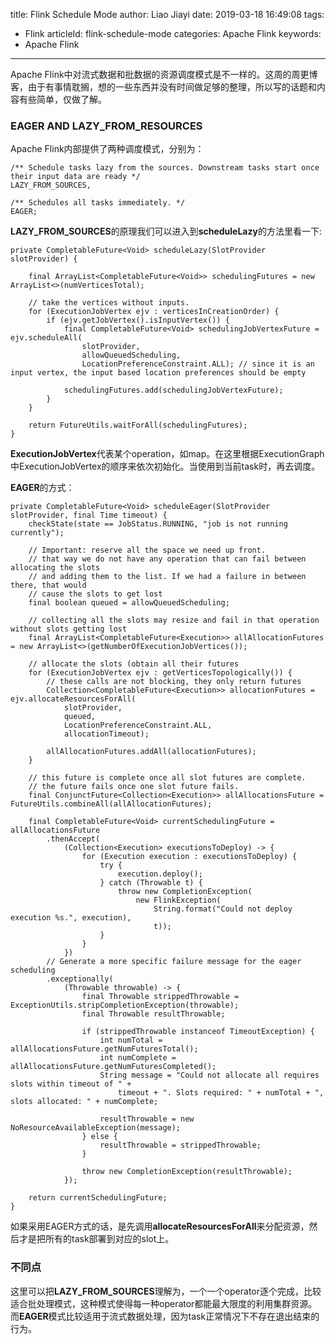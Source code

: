 title: Flink Schedule Mode
author: Liao Jiayi
date: 2019-03-18 16:49:08
tags:
  - Flink
articleId: flink-schedule-mode
categories: Apache Flink
keywords:
  - Apache Flink
---

Apache Flink中对流式数据和批数据的资源调度模式是不一样的。这周的周更博客，由于有事情耽搁，想的一些东西并没有时间做足够的整理，所以写的话题和内容有些简单，仅做了解。

### EAGER AND LAZY_FROM_RESOURCES
Apache Flink内部提供了两种调度模式，分别为：

```
/** Schedule tasks lazy from the sources. Downstream tasks start once their input data are ready */
LAZY_FROM_SOURCES,

/** Schedules all tasks immediately. */
EAGER;
```

**LAZY_FROM_SOURCES**的原理我们可以进入到**scheduleLazy**的方法里看一下:

```
private CompletableFuture<Void> scheduleLazy(SlotProvider slotProvider) {

	final ArrayList<CompletableFuture<Void>> schedulingFutures = new ArrayList<>(numVerticesTotal);

	// take the vertices without inputs.
	for (ExecutionJobVertex ejv : verticesInCreationOrder) {
		if (ejv.getJobVertex().isInputVertex()) {
			final CompletableFuture<Void> schedulingJobVertexFuture = ejv.scheduleAll(
				slotProvider,
				allowQueuedScheduling,
				LocationPreferenceConstraint.ALL); // since it is an input vertex, the input based location preferences should be empty

			schedulingFutures.add(schedulingJobVertexFuture);
		}
	}

	return FutureUtils.waitForAll(schedulingFutures);
}
```

**ExecutionJobVertex**代表某个operation，如map。在这里根据ExecutionGraph中ExecutionJobVertex的顺序来依次初始化。当使用到当前task时，再去调度。


**EAGER**的方式：

```
private CompletableFuture<Void> scheduleEager(SlotProvider slotProvider, final Time timeout) {
	checkState(state == JobStatus.RUNNING, "job is not running currently");

	// Important: reserve all the space we need up front.
	// that way we do not have any operation that can fail between allocating the slots
	// and adding them to the list. If we had a failure in between there, that would
	// cause the slots to get lost
	final boolean queued = allowQueuedScheduling;

	// collecting all the slots may resize and fail in that operation without slots getting lost
	final ArrayList<CompletableFuture<Execution>> allAllocationFutures = new ArrayList<>(getNumberOfExecutionJobVertices());

	// allocate the slots (obtain all their futures
	for (ExecutionJobVertex ejv : getVerticesTopologically()) {
		// these calls are not blocking, they only return futures
		Collection<CompletableFuture<Execution>> allocationFutures = ejv.allocateResourcesForAll(
			slotProvider,
			queued,
			LocationPreferenceConstraint.ALL,
			allocationTimeout);

		allAllocationFutures.addAll(allocationFutures);
	}

	// this future is complete once all slot futures are complete.
	// the future fails once one slot future fails.
	final ConjunctFuture<Collection<Execution>> allAllocationsFuture = FutureUtils.combineAll(allAllocationFutures);

	final CompletableFuture<Void> currentSchedulingFuture = allAllocationsFuture
		.thenAccept(
			(Collection<Execution> executionsToDeploy) -> {
				for (Execution execution : executionsToDeploy) {
					try {
						execution.deploy();
					} catch (Throwable t) {
						throw new CompletionException(
							new FlinkException(
								String.format("Could not deploy execution %s.", execution),
								t));
					}
				}
			})
		// Generate a more specific failure message for the eager scheduling
		.exceptionally(
			(Throwable throwable) -> {
				final Throwable strippedThrowable = ExceptionUtils.stripCompletionException(throwable);
				final Throwable resultThrowable;

				if (strippedThrowable instanceof TimeoutException) {
					int numTotal = allAllocationsFuture.getNumFuturesTotal();
					int numComplete = allAllocationsFuture.getNumFuturesCompleted();
					String message = "Could not allocate all requires slots within timeout of " +
						timeout + ". Slots required: " + numTotal + ", slots allocated: " + numComplete;

					resultThrowable = new NoResourceAvailableException(message);
				} else {
					resultThrowable = strippedThrowable;
				}

				throw new CompletionException(resultThrowable);
			});

	return currentSchedulingFuture;
}
```

如果采用EAGER方式的话，是先调用**allocateResourcesForAll**来分配资源，然后才是把所有的task部署到对应的slot上。

### 不同点

这里可以把**LAZY_FROM_SOURCES**理解为，一个一个operator逐个完成，比较适合批处理模式，这种模式使得每一种operator都能最大限度的利用集群资源。而**EAGER**模式比较适用于流式数据处理，因为task正常情况下不存在退出结束的行为。    
